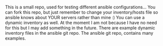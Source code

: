 This is a small repo, used for testing different ansible configurations... You can fork this repo, but just remember to change your inventory/hosts file so ansible knows about YOUR servers rather than mine :)
You can use a dynamic inventory as well. At the moment I am not because I have no need for this but I may add something in the future. There are example dynamic inventory files in the ansible git repo.
The ansible git repo, contains many examples.
